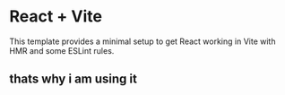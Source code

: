 # React + Vite

This template provides a minimal setup to get React working in Vite with HMR and some ESLint rules.
## thats why i am using it

<!-- Currently, two official plugins are available: -->
<!-- 
- [@vitejs/plugin-react](https://github.com/vitejs/vite-plugin-react/blob/main/packages/plugin-react/README.md) uses [Babel](https://babeljs.io/) for Fast Refresh
- [@vitejs/plugin-react-swc](https://github.com/vitejs/vite-plugin-react-swc) uses [SWC](https://swc.rs/) for Fast Refresh -->
